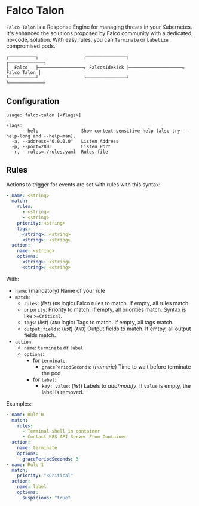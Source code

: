 # Falco Talon

`Falco Talon` is a Response Engine for managing threats in your Kubernetes. It's enhanced the solutions proposed by Falco community with a dedicated, no-code, solution. With easy rules, you can `Terminate` or `Labelize` compromised pods.

```
┌──────────┐                 ┌───────────────┐                    ┌─────────────┐
│  Falco   ├─────────────────► Falcosidekick ├────────────────────► Falco Talon │
└──────────┘                 └───────────────┘                    └─────────────┘
```

## Configuration

```
usage: falco-talon [<flags>]

Flags:
      --help                Show context-sensitive help (also try --help-long and --help-man).
  -a, --address="0.0.0.0"   Listen Address
  -p, --port=2803           Listen Port
  -r, --rules=./rules.yaml  Rules file
```

## Rules

Actions to trigger for events are set with rules with this syntax:

```yaml
- name: <string>
  match:
    rules: 
      - <string>
      - <string>
    priority: <string>
    tags: 
      <string>: <string>
      <string>: <string>
  action:
    name: <string>
    options: 
      <string>: <string>
      <string>: <string>
```

With:

* `name`: (mandatory) Name of your rule
* `match`:
  * `rules`: (*list*) (`OR` logic) Falco rules to match. If empty, all rules match.
  * `priority`: Priority to match. If empty, all priorities match. Syntax is like `>=Critical`.
  * `tags`: (*list*) (`AND` logic) Tags to match. If empty, all tags match.
  * `output_fields`: (*list*) (`AND`) Output fields to match. If emtpy, all output fields match.
* `action`:
  * `name`: `terminate` or `label`
  * `options`:
    * for `terminate`:
      * `gracePeriodSeconds`: (*numeric*) Time to wait before terminate the pod
    * for `label`:
      * `key: value`: (*list*) Labels to *add*/*modify*. If `value` is empty, the label is removed.

Examples:

```yaml
- name: Rule 0
  match:
    rules:
      - Terminal shell in container
      - Contact K8S API Server From Container
  action:
    name: terminate
    options:
      gracePeriodSeconds: 3
- name: Rule 1
  match:
    priority: "<Critical"
  action:
    name: label
    options:
      suspicious: "true"
```

